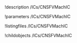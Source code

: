 !description /ICs/CNSFVMachIC

!parameters /ICs/CNSFVMachIC

!listingfiles /ICs/CNSFVMachIC

!childobjects /ICs/CNSFVMachIC
